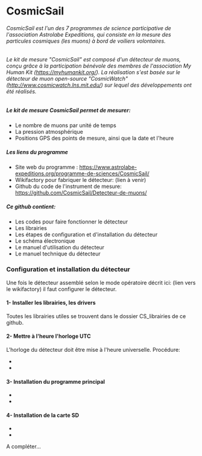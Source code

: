 # CosmicSail
###### _CosmicSail est l'un des 7 programmes de science participative de l'association Astrolabe Expeditions, qui consiste en la mesure des particules cosmiques (les muons) à bord de voiliers volontaires._
###### _Le kit de mesure "CosmicSail" est composé d'un détecteur de muons, conçu grâce à la participation bénévole des membres de l'association My Human Kit (https://myhumankit.org/). La réalisation s'est basée sur le détecteur de muon open-source "CosmicWatch" (http://www.cosmicwatch.lns.mit.edu/)  sur lequel des développements ont été réalisés._
###
##### Le kit de mesure CosmicSail permet de mesurer:

- Le nombre de muons par unité de temps
- La pression atmosphérique
- Positions GPS des points de mesure, ainsi que la date et l'heure

##### Les liens du programme
- Site web du programme : https://www.astrolabe-expeditions.org/programme-de-sciences/CosmicSail/
- Wikifactory pour fabriquer le détecteur: (lien à venir)
- Github du code de l'instrument de mesure:  https://github.com/CosmicSail/Detecteur-de-muons/


##### Ce github contient: 
- Les codes pour faire fonctionner le détecteur
- Les librairies
- Les étapes de configuration et d'installation du détecteur
- Le schéma électronique
- Le manuel d'utilisation du détecteur
- Le manuel technique du détecteur

### Configuration et installation du détecteur
Une fois le détecteur assemblé selon le mode opératoire décrit ici: (lien vers le wikifactory)
il faut configurer le détecteur.

#### 1-  Installer les librairies, les drivers
Toutes les librairies utiles se trouvent dans le dossier CS_librairies de ce github.


#### 2- Mettre à l'heure l'horloge UTC
L'horloge du détecteur doit être mise à l'heure universelle. Procédure:

-
-

#### 3- Installation du programme principal
-
-

#### 4- Installation de la carte SD
-
-

A compléter...
